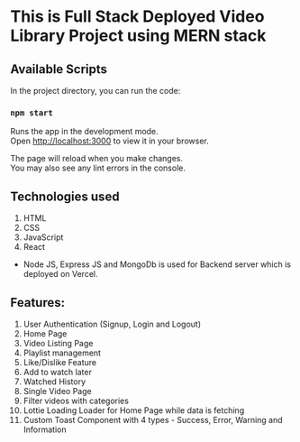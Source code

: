 # This is Full Stack Deployed Video Library Project using MERN stack

## Available Scripts

In the project directory, you can run the code:

### `npm start`

Runs the app in the development mode.\
Open [http://localhost:3000](http://localhost:3000) to view it in your browser.

The page will reload when you make changes.\
You may also see any lint errors in the console.

## Technologies used 
1. HTML
2. CSS
3. JavaScript
4. React

- Node JS, Express JS and MongoDb is used for Backend server which is deployed on Vercel.

## Features:
1. User Authentication (Signup, Login and Logout)
2. Home Page
3. Video Listing Page
4. Playlist management
5. Like/Dislike Feature
6. Add to watch later
7. Watched History
8. Single Video Page
9. Filter videos with categories
10. Lottie Loading Loader for Home Page while data is fetching
11. Custom Toast Component with 4 types - Success, Error, Warning and Information
